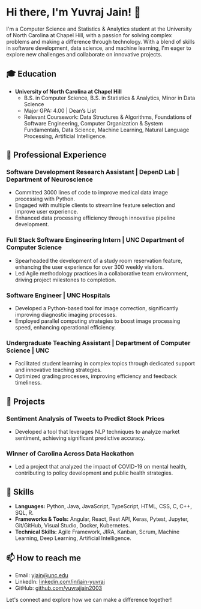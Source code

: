 # Hi there, I'm Yuvraj Jain! 👋

I'm a Computer Science and Statistics & Analytics student at the University of North Carolina at Chapel Hill, with a passion for solving complex problems and making a difference through technology. With a blend of skills in software development, data science, and machine learning, I'm eager to explore new challenges and collaborate on innovative projects.

## 🎓 Education
- **University of North Carolina at Chapel Hill**
  - B.S. in Computer Science, B.S. in Statistics & Analytics, Minor in Data Science
  - Major GPA: 4.00 | Dean’s List
  - Relevant Coursework: Data Structures & Algorithms, Foundations of Software Engineering, Computer Organization & System Fundamentals, Data Science, Machine Learning, Natural Language Processing, Artificial Intelligence.

## 💼 Professional Experience

### Software Development Research Assistant | DepenD Lab | Department of Neuroscience
- Committed 3000 lines of code to improve medical data image processing with Python.
- Engaged with multiple clients to streamline feature selection and improve user experience.
- Enhanced data processing efficiency through innovative pipeline development.

### Full Stack Software Engineering Intern | UNC Department of Computer Science
- Spearheaded the development of a study room reservation feature, enhancing the user experience for over 300 weekly visitors.
- Led Agile methodology practices in a collaborative team environment, driving project milestones to completion.

### Software Engineer | UNC Hospitals
- Developed a Python-based tool for image correction, significantly improving diagnostic imaging processes.
- Employed parallel computing strategies to boost image processing speed, enhancing operational efficiency.

### Undergraduate Teaching Assistant | Department of Computer Science | UNC
- Facilitated student learning in complex topics through dedicated support and innovative teaching strategies.
- Optimized grading processes, improving efficiency and feedback timeliness.

## 🚀 Projects

### Sentiment Analysis of Tweets to Predict Stock Prices
- Developed a tool that leverages NLP techniques to analyze market sentiment, achieving significant predictive accuracy.

### Winner of Carolina Across Data Hackathon
- Led a project that analyzed the impact of COVID-19 on mental health, contributing to policy development and public health strategies.

## 🔧 Skills
- **Languages:** Python, Java, JavaScript, TypeScript, HTML, CSS, C, C++, SQL, R.
- **Frameworks & Tools:** Angular, React, Rest API, Keras, Pytest, Jupyter, Git/GitHub, Visual Studio, Docker, Kubernetes.
- **Technical Skills:** Agile Framework, JIRA, Kanban, Scrum, Machine Learning, Deep Learning, Artificial Intelligence.

## 📫 How to reach me
- Email: yjain@unc.edu
- LinkedIn: [linkedin.com/in/jain-yuvraj](https://www.linkedin.com/in/jain-yuvraj)
- GitHub: [github.com/yuvrajjain2003](https://github.com/yuvrajjain2003)

Let's connect and explore how we can make a difference together!
